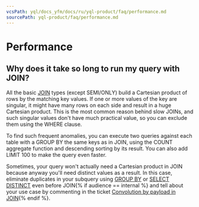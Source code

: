 ```yaml
---
vcsPath: yql/docs_yfm/docs/ru/yql-product/faq/performance.md
sourcePath: yql-product/faq/performance.md
---
```

# Performance

## Why does it take so long to run my query with JOIN?

All the basic [JOIN](../syntax/join.md) types (except SEMI/ONLY) build a Cartesian product of rows by the matching key values. If one or more values of the key are singular, it might have many rows on each side and result in a huge Cartesian product. This is the most common reason behind slow JOINs, and such singular values don't have much practical value, so you can exclude them using the WHERE clause.

To find such frequent anomalies, you can execute two queries against each table with a GROUP BY the same keys as in JOIN, using the COUNT aggregate function and descending sorting by its result. You can also add LIMIT 100 to make the query even faster.

Sometimes, your query won't actually need a Cartesian product in JOIN because anyway you'll need distinct values as a result. In this case, eliminate duplicates in your subquery using [GROUP BY](../syntax/group_by.md) or [SELECT DISTINCT](../syntax/select.md#distinct) even before JOIN{% if audience == internal %} and tell about your use case by commenting in the ticket [Convolution by payload in JOIN](https://st.yandex-team.ru/YQL-668){% endif %}.
